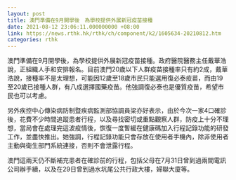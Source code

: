 ```yaml
---
layout: post
title: 澳門準備在9月開學後　為學校提供外展新冠疫苗接種
date: 2021-08-12 23:06:11.000000000 +08:00
link: https://news.rthk.hk/rthk/ch/component/k2/1605634-20210812.htm
categories: rthk
---
```


澳門準備在9月開學後，為學校提供外展新冠疫苗接種。政府醫院醫務主任戴華浩說，正組織人手和安排報名。目前澳門20歲以下人群疫苗接種率只有約2成，戴華浩說，接種率不是太理想，可能因12歲至18歲市民只能選用復必泰疫苗，而由19至20歲已接種人群，有八成選擇國藥疫苗。他強調復必泰也是優質疫苗，希望市民也可以考慮。

另外疾控中心傳染病防制暨疾病監測部協調員梁亦好表示，由於今次一家4口確診後，花費不少時間追蹤患者行程，以及尋找密切或重點觀察人群，防疫上十分不理想，當局會在處理完這波疫情後，恢復一度暫緩在健康碼加入行程記錄功能的研發工作，並盡快推出。她強調，行程記錄功能只會存放在使用者手機內，除非使用者主動與衛生部門系統連接，否則不會泄露行程。

澳門這兩天仍不斷補充患者在確診前的行程，包括父母在7月31日曾到過兩間電訊公司辦手續，以及在29日曾到過水坑尾公共行政大樓，婦聯大廈等。
